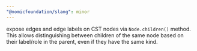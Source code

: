 ```yaml
---
"@nomicfoundation/slang": minor
---
```


expose edges and edge labels on CST nodes via `Node.children()` method. This allows distinguishing between children of the same node based on their label/role in the parent, even if they have the same kind.
